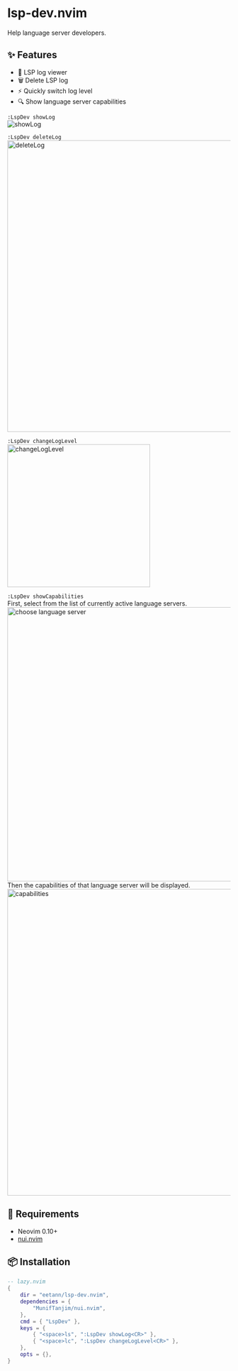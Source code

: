 # lsp-dev.nvim
Help language server developers.

## ✨ Features
- 📜 LSP log viewer
- 🗑️ Delete LSP log
- ⚡ Quickly switch log level
- 🔍 Show language server capabilities

`:LspDev showLog`  
![showLog](https://github.com/user-attachments/assets/94424104-d10c-4733-9183-13423a963ba2)

`:LspDev deleteLog`  
<img width="657" alt="deleteLog" src="https://github.com/user-attachments/assets/33169442-1d32-4e6e-a807-adcc4348e6e6" />

`:LspDev changeLogLevel`  
<img width="322" alt="changeLogLevel" src="https://github.com/user-attachments/assets/6c9d5dc7-94ed-488b-b141-bd3b91fba83b" />

`:LspDev showCapabilities`  
First, select from the list of currently active language servers.  
<img width="618" alt="choose language server" src="https://github.com/user-attachments/assets/0c7e7204-ed3a-4cb5-b809-dc978b563cf2" />  
Then the capabilities of that language server will be displayed.  
<img width="691" alt="capabilities" src="https://github.com/user-attachments/assets/3aeff988-fc65-46b7-af7d-8371a1dfecd0" />


## 🔌 Requirements
- Neovim 0.10+
- [nui.nvim](https://github.com/MunifTanjim/nui.nvim)

## 📦 Installation

```lua
-- lazy.nvim
{
	dir = "eetann/lsp-dev.nvim",
	dependencies = {
		"MunifTanjim/nui.nvim",
	},
	cmd = { "LspDev" },
	keys = {
		{ "<space>ls", ":LspDev showLog<CR>" },
		{ "<space>lc", ":LspDev changeLogLevel<CR>" },
	},
	opts = {},
}
```
